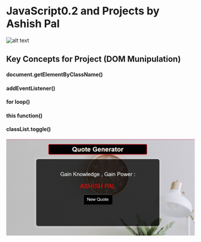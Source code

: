 # JavaScript0.2 and Projects by Ashish Pal
![alt text](https://www.tutorialrepublic.com/lib/images/javascript-illustration.png)

## Key Concepts for Project (DOM Munipulation)
#### document.getElementByClassName()
#### addEventListener()
#### for loop()
#### this function()
#### classList.toggle()
![alt text](https://github.com/AshishPal18/JavaScript0.2/blob/main/DOM%20Manipulation/DOM%20Projects/image.png)
